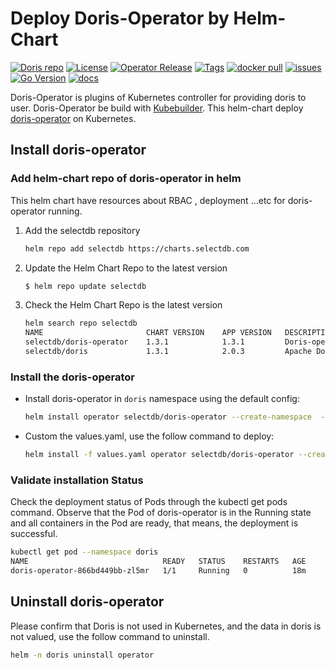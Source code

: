 # Deploy Doris-Operator by Helm-Chart

[![Doris repo](https://img.shields.io/endpoint?url=https://artifacthub.io/badge/repository/doris)](https://github.com/apache/doris)
[![License](https://img.shields.io/badge/license-Apache%202-4EB1BA.svg?color=f5deb3)](https://www.apache.org/licenses/LICENSE-2.0.html)
[![Operator Release](https://img.shields.io/github/v/release/apache/doris-operator?color=00FFFF)](https://github.com/apache/doris-operator/releases)
[![Tags](https://img.shields.io/github/v/tag/apache/doris-operator?label=latest%20tag&color=00FF7F)](https://github.com/apache/doris-operator/tags)
[![docker pull](https://img.shields.io/docker/pulls/apache/doris?color=1E90FF&logo=docker)](https://img.shields.io/docker/pulls/apache/doris)
[![issues](https://img.shields.io/github/issues-search?query=repo%3Aapache%2Fdoris-operator%20is%3Aopen&color=AFEEEE&label=issues)](https://github.com/apache/doris-operator/issues)
[![Go Version](https://img.shields.io/github/go-mod/go-version/apache/doris-operator?color=00FFFF)](https://img.shields.io/github/go-mod/go-version/apache/doris-operator)
[![docs](https://img.shields.io/website?url=https%3A%2F%2Fdoris.apache.org%2Fdocs%2Finstall%2Fdeploy-on-kubernetes%2Finstall-config-cluster&label=docs&color=7FFF00)](https://doris.apache.org/docs/install/deploy-on-kubernetes/install-config-cluster)

Doris-Operator is plugins of Kubernetes controller for providing doris to user. Doris-Operator be build with [Kubebuilder](https://github.com/kubernetes-sigs/kubebuilder). This helm-chart deploy [doris-operator](https://github.com/selectdb/doris-operator) on Kubernetes.
## Install doris-operator

### Add helm-chart repo of doris-operator in helm 

This helm chart have resources about RBAC , deployment ...etc for doris-operator running.
    
1. Add the selectdb repository
    ```Bash
    helm repo add selectdb https://charts.selectdb.com
    ```

2. Update the Helm Chart Repo to the latest version
    ```Bash
    $ helm repo update selectdb
    ```

3. Check the Helm Chart Repo is the latest version
    ```Bash
    helm search repo selectdb
    NAME                       CHART VERSION    APP VERSION   DESCRIPTION
    selectdb/doris-operator    1.3.1            1.3.1         Doris-operator for doris creat ...
    selectdb/doris             1.3.1            2.0.3         Apache Doris is an easy-to-use ...
    ```

### Install the doris-operator
- Install doris-operator in `doris` namespace using the default config:
    ```Bash
    helm install operator selectdb/doris-operator --create-namespace  -n doris
    ```
- Custom the values.yaml, use the follow command to deploy:
    ```Bash
    helm install -f values.yaml operator selectdb/doris-operator --create-namespace -n doris
    ```
  
### Validate installation Status
Check the deployment status of Pods through the kubectl get pods command. Observe that the Pod of doris-operator is in the Running state and all containers in the Pod are ready, that means, the deployment is successful.
```Bash
kubectl get pod --namespace doris
NAME                              READY   STATUS    RESTARTS   AGE
doris-operator-866bd449bb-zl5mr   1/1     Running   0          18m
```

## Uninstall doris-operator 
Please confirm that Doris is not used in Kubernetes, and the data in doris is not valued, use the follow command to uninstall.
```Bash
helm -n doris uninstall operator
```
